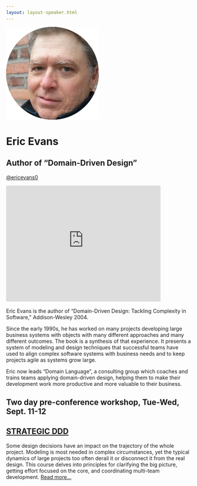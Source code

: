```yaml
---
layout: layout-speaker.html
---
```


<div class="container section featured-speaker">
  <div class="row">
    <div class="col-xs-12 col-sm-2 img-container">
      <img class="speaker-page-img" src="../img/speakers/Eric-Evans-ON.png" />
      </div>
    <div class="col-xs-12 col-sm-10 copy-container">
      <h1 class="speaker-header">Eric Evans</h1>
      <h2 class="speaker-subtitle">Author of “Domain-Driven Design”</h2>
      <p class="copy"><a class="speaker-handle" href="https://twitter.com/ericevans0" target="_blank">@ericevans0</a></p>
      <div class="video-responsive">
        <iframe width="420" height="315" src="http://www.youtube.com/embed/R2IAgnpkBck" frameborder="0" allowfullscreen></iframe>
      </div>
      <p class="copy"></p>
      <p class="copy">Eric Evans is the author of “Domain-Driven Design: Tackling Complexity in Software,” Addison-Wesley 2004.</p>
      <p class="copy">Since the early 1990s, he has worked on many projects developing large business systems with objects with many different approaches and many different outcomes. The book is a synthesis of that experience. It presents a system of modeling and design techniques that successful teams have used to align complex software systems with business needs and to keep projects agile as systems grow large.</p>
      <p class="copy">Eric now leads “Domain Language”, a consulting group which coaches and trains teams applying domain-driven design, helping them to make their development work more productive and more valuable to their business.</p>
      <h2 class="speaker-subheader"><strong>Two day pre-conference workshop, Tue-Wed, Sept. 11-12</strong></h2>
      <h2 class="speaker-subheader gold"><a href="../workshops/strategic-ddd.html">STRATEGIC DDD</a></h2>
      <p class="copy">Some design decisions have an impact on the trajectory of the whole project. Modeling is most needed in complex circumstances, yet the typical dynamics of large projects too often derail it or disconnect it from the real design. This course delves into principles for clarifying the big picture, getting effort focused on the core, and coordinating multi-team development. <a href="../workshops/strategic-ddd.html">Read more...</a></p>
    </div>
  </div>
</div>

